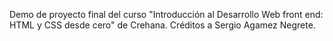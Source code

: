 Demo de proyecto final del curso "Introducción al Desarrollo Web front end: HTML y CSS desde cero" de Crehana.
Créditos a Sergio Agamez Negrete.
